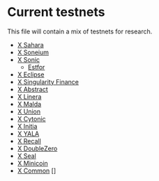# Current testnets

This file will contain a mix of testnets for research.


- [X Sahara](https://x.com/SaharaLabsAI)
- [X Soneium](https://x.com/soneium)
- [X Sonic](https://x.com/SonicLabs)
    - [Estfor](https://estfor.com/)
- [X Eclipse](https://x.com/EclipseFND)
- [X Singularity Finance](https://singularityfinance.ai/)
- [X Abstract](https://www.abs.xyz/)
- [X Linera]()
- [X Malda]()
- [X Union](https://dashboard.union.build/)
- [X Cytonic](https://app.cytonic.com/)
- [X Initia](https://app.testnet.initia.xyz/)
- [X YALA](https://app-testnet-v3.yala.org/)
- [X Recall](https://boost.absinthe.network/recall/)
- [X DoubleZero]()
- [X Seal](https://seal-example.vercel.app/)
- [X Minicoin](https://minicoin.xyz/#guUCiz5M)
- [X Common](https://common.xyz/)
  []
  
  
  
  
  

  






